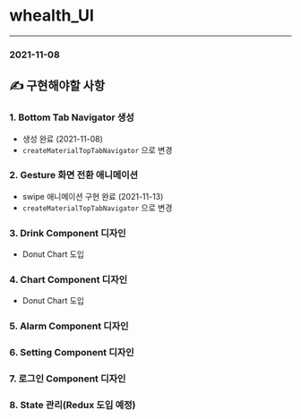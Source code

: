 # whealth_UI
---
### 2021-11-08


## ✍️ 구현해야할 사항
### 1. Bottom Tab Navigator 생성
  - 생성 완료 (2021-11-08)
  - `createMaterialTopTabNavigator` 으로 변경 
### 2. Gesture 화면 전환 애니메이션
  - swipe 애니메이션 구현 완료 (2021-11-13)
  - `createMaterialTopTabNavigator` 으로 변경 
### 3. Drink Component 디자인
- Donut Chart 도입
### 4. Chart Component 디자인
- Donut Chart 도입
### 5. Alarm Component 디자인
### 6. Setting Component 디자인
### 7. 로그인 Component 디자인
### 8. State 관리(Redux 도입 예정)

